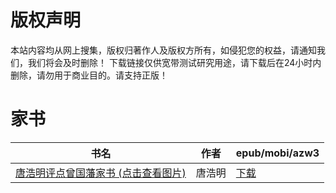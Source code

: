 # 版权声明

本站内容均从网上搜集，版权归著作人及版权方所有，如侵犯您的权益，请通知我们，我们将会及时删除！ 下载链接仅供宽带测试研究用途，请下载后在24小时内删除，请勿用于商业目的。请支持正版！

# 家书

| 书名 | 作者 | epub/mobi/azw3 |
| --- | --- | --- |
| [唐浩明评点曾国藩家书 (点击查看图片)](https://www.dushupai.com/attachment/2024/06/06/691f22fa003c0871.jpg) | 唐浩明 | [下载](https://url89.ctfile.com/f/31084289-1357030825-08c459?p=8866) |
